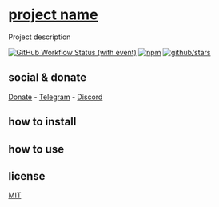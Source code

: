 # [project name](https://project.url)

Project description

[![GitHub Workflow Status (with event)](https://img.shields.io/github/actions/workflow/status/brtmvdl/Projeto-AstroMatch-Labenu/npm-publish.yml?label=GitHub%20Actions&link=https%3A%2F%2Fgithub.com%2Fbrtmvdl%2Fenv%2Factions%2Fworkflows%2Fnpm-publish.yml)](https://github.com/brtmvdl/Projeto-AstroMatch-Labenu/actions/workflows/npm-publish.yml) [![npm](https://img.shields.io/npm/dw/%40brtmvdl/Projeto-AstroMatch-Labenu?label=NPM%20Weekly%20Downloads)](https://www.npmjs.com/package/@brtmvdl/Projeto-AstroMatch-Labenu) [![github/stars](https://img.shields.io/github/stars/brtmvdl/Projeto-AstroMatch-Labenu?style=social)](https://img.shields.io/github/stars/brtmvdl/Projeto-AstroMatch-Labenu?style=social) 

## social & donate

[Donate](https://link.mercadopago.com.br/brtmvdl) - [Telegram](https://t.me/+KRmg5MlqgMk0MTg5) - [Discord](https://discord.gg/FpxetYYp)

## how to install

## how to use

## license

[MIT](./LICENSE)
